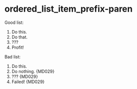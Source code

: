 # ordered_list_item_prefix-paren

Good list:

1) Do this.
1) Do that.
1) ???
1) Profit!

Bad list:

1) Do this.
2) Do nothing. {MD029}
3) ??? {MD029}
4) Failed! {MD029}
